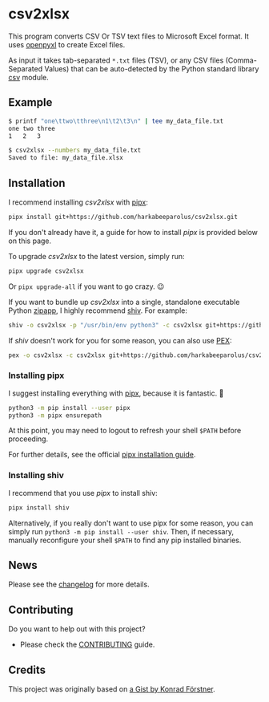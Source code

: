 # csv2xlsx

This program converts CSV Or TSV text files to Microsoft Excel format. It
uses [openpyxl] to create Excel files.

As input it takes tab-separated `*.txt` files (TSV), or any CSV files
(Comma-Separated Values) that can be auto-detected by the Python standard
library [csv] module.

[openpyxl]: https://openpyxl.readthedocs.io/
[csv]: https://docs.python.org/3/library/csv.html

## Example

```bash
$ printf "one\ttwo\tthree\n1\t2\t3\n" | tee my_data_file.txt
one two three
1   2   3

$ csv2xlsx --numbers my_data_file.txt
Saved to file: my_data_file.xlsx
```

## Installation

I recommend installing *csv2xlsx* with [pipx]:

```bash
pipx install git+https://github.com/harkabeeparolus/csv2xlsx.git
```

If you don't already have it, a guide for how to install _pipx_ is provided
below on this page.

To upgrade *csv2xlsx* to the latest version, simply run:

```bash
pipx upgrade csv2xlsx
```

Or `pipx upgrade-all` if you want to go crazy. 😉

If you want to bundle up *csv2xlsx* into a single, standalone executable Python
[zipapp], I highly recommend [shiv]. For example:

```bash
shiv -o csv2xlsx -p "/usr/bin/env python3" -c csv2xlsx git+https://github.com/harkabeeparolus/csv2xlsx.git
```

If _shiv_ doesn't work for you for some reason, you can also use [PEX]:

```bash
pex -o csv2xlsx -c csv2xlsx git+https://github.com/harkabeeparolus/csv2xlsx.git
```

[pipx]: https://github.com/pipxproject/pipx/
[shiv]: https://github.com/linkedin/shiv
[PEX]: https://github.com/pantsbuild/pex
[zipapp]: https://docs.python.org/3/library/zipapp.html

### Installing pipx

I suggest installing everything with [pipx], because it is fantastic. 🙂

```bash
python3 -m pip install --user pipx
python3 -m pipx ensurepath
```

At this point, you may need to logout to refresh your shell `$PATH` before
proceeding.

For further details, see the official
[pipx installation guide](https://pipxproject.github.io/pipx/installation/).

### Installing shiv

I recommend that you use _pipx_ to install shiv:

```bash
pipx install shiv
```

Alternatively, if you really don't want to use pipx for some reason, you can
simply run `python3 -m pip install --user shiv`. Then, if necessary, manually
reconfigure your shell `$PATH` to find any pip installed binaries.

## News

Please see the [changelog](CHANGELOG.md) for more details.

## Contributing

Do you want to help out with this project?

* Please check the [CONTRIBUTING](CONTRIBUTING.md) guide.

## Credits

This project was originally based on
[a Gist by Konrad Förstner](https://gist.github.com/konrad/4154786).
